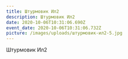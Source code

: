 ```yaml
---
title: Штурмовик Ил2
description: Штурмовик Ил2
date: 2020-10-06T10:31:06.690Z
event_date: 2020-10-06T10:31:06.732Z
picture: /images/uploads/штурмовик-ил2-5.jpg
---
```

Штурмовик Ил2